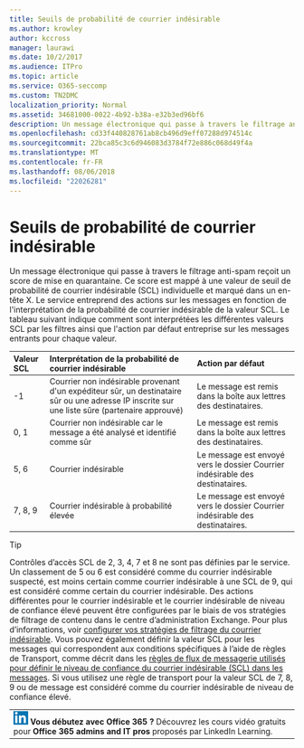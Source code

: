 ```yaml
---
title: Seuils de probabilité de courrier indésirable
ms.author: krowley
author: kccross
manager: laurawi
ms.date: 10/2/2017
ms.audience: ITPro
ms.topic: article
ms.service: O365-seccomp
ms.custom: TN2DMC
localization_priority: Normal
ms.assetid: 34681000-0022-4b92-b38a-e32b3ed96bf6
description: Un message électronique qui passe à travers le filtrage anti-spam reçoit un score de mise en quarantaine. Ce score est mappé à une valeur de seuil de probabilité de courrier indésirable (SCL) individuelle et marqué dans un en-tête X. Le service entreprend des actions sur les messages en fonction de l'interprétation de la probabilité de courrier indésirable de la valeur SCL. Le tableau suivant indique comment sont interprétées les différentes valeurs SCL par les filtres ainsi que l'action par défaut entreprise sur les messages entrants pour chaque valeur.
ms.openlocfilehash: cd33f440828761ab8cb496d9eff07288d974514c
ms.sourcegitcommit: 22bca85c3c6d946083d3784f72e886c068d49f4a
ms.translationtype: MT
ms.contentlocale: fr-FR
ms.lasthandoff: 08/06/2018
ms.locfileid: "22026281"
---
```

# <a name="spam-confidence-levels"></a>Seuils de probabilité de courrier indésirable

Un message électronique qui passe à travers le filtrage anti-spam reçoit un score de mise en quarantaine. Ce score est mappé à une valeur de seuil de probabilité de courrier indésirable (SCL) individuelle et marqué dans un en-tête X. Le service entreprend des actions sur les messages en fonction de l'interprétation de la probabilité de courrier indésirable de la valeur SCL. Le tableau suivant indique comment sont interprétées les différentes valeurs SCL par les filtres ainsi que l'action par défaut entreprise sur les messages entrants pour chaque valeur.
  
|**Valeur SCL**|**Interprétation de la probabilité de courrier indésirable**|**Action par défaut**|
|:-----|:-----|:-----|
|-1  <br/> |Courrier non indésirable provenant d'un expéditeur sûr, un destinataire sûr ou une adresse IP inscrite sur une liste sûre (partenaire approuvé)  <br/> |Le message est remis dans la boîte aux lettres des destinataires.  <br/> |
|0, 1  <br/> |Courrier non indésirable car le message a été analysé et identifié comme sûr  <br/> |Le message est remis dans la boîte aux lettres des destinataires.  <br/> |
|5, 6  <br/> | Courrier indésirable  <br/> |Le message est envoyé vers le dossier Courrier indésirable des destinataires.  <br/> |
|7, 8, 9  <br/> |Courrier indésirable à probabilité élevée  <br/> |Le message est envoyé vers le dossier Courrier indésirable des destinataires.  <br/> |
   
> [!TIP]
> Contrôles d’accès SCL de 2, 3, 4, 7 et 8 ne sont pas définies par le service. Un classement de 5 ou 6 est considéré comme du courrier indésirable suspecté, est moins certain comme courrier indésirable à une SCL de 9, qui est considéré comme certain du courrier indésirable. Des actions différentes pour le courrier indésirable et le courrier indésirable de niveau de confiance élevé peuvent être configurées par le biais de vos stratégies de filtrage de contenu dans le centre d’administration Exchange. Pour plus d’informations, voir [configurer vos stratégies de filtrage du courrier indésirable](configure-your-spam-filter-policies.md). Vous pouvez également définir la valeur SCL pour les messages qui correspondent aux conditions spécifiques à l’aide de règles de Transport, comme décrit dans les [règles de flux de messagerie utilisés pour définir le niveau de confiance du courrier indésirable (SCL) dans les messages](use-mail-flow-rules-to-set-the-spam-confidence-level-scl-in-messages.md). Si vous utilisez une règle de transport pour la valeur SCL de 7, 8, 9 ou de message est considéré comme du courrier indésirable de niveau de confiance élevé. 
  
||
|:-----|
|![Icône rapide pour LinkedIn Learning](media/eac8a413-9498-4220-8544-1e37d1aaea13.png) **Vous débutez avec Office 365 ?**         Découvrez les cours vidéo gratuits pour **Office 365 admins and IT pros** proposés par LinkedIn Learning. |
   


